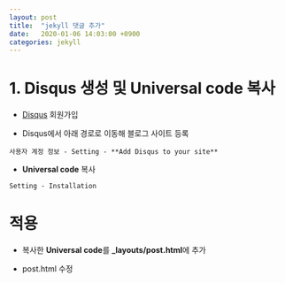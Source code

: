 ```yaml
---
layout: post
title:  "jekyll 댓글 추가"
date:   2020-01-06 14:03:00 +0900
categories: jekyll
---
```


# 1. Disqus 생성 및 Universal code 복사

- [Disqus](https://disqus.com/) 회원가입

- Disqus에서 아래 경로로 이동해 블로그 사이트 등록
```
사용자 계정 정보 - Setting - **Add Disqus to your site**
```

- **Universal code** 복사
```
Setting - Installation
```

# 적용

- 복사한 **Universal code**를 **_layouts/post.html**에 추가

- post.html 수정
